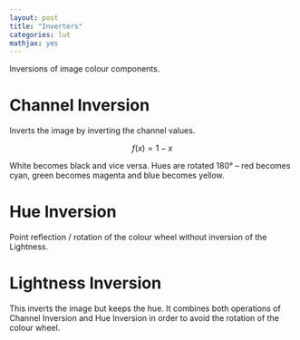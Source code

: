 ```yaml
---
layout: post
title: "Inverters"
categories: lut
mathjax: yes
---
```


Inversions of image colour components.

# Channel Inversion

Inverts the image by inverting the channel values.

$$ f(x) = 1-x $$

White becomes black and vice versa. Hues are rotated 180° – red becomes cyan, green becomes magenta and blue becomes yellow.

# Hue Inversion

Point reflection / rotation of the colour wheel without inversion of the Lightness.

# Lightness Inversion

This inverts the image but keeps the hue.
It combines both operations of Channel Inversion and Hue Inversion in order to avoid the rotation of the colour wheel.
